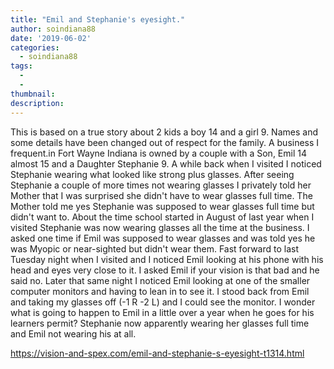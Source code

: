 ```yaml
---
title: "Emil and Stephanie's eyesight."
author: soindiana88
date: '2019-06-02'
categories:
  - soindiana88
tags:
  - 
  - 
thumbnail: 
description: 
---
```


This is based on a true story about 2 kids a boy 14 and a girl 9. Names and some details have been changed out of respect for the family. A business I frequent.in Fort Wayne Indiana is owned by a couple with a Son, Emil 14 almost 15 and a Daughter Stephanie 9. A while back when I visited I noticed Stephanie wearing what looked like strong plus glasses. After seeing Stephanie a couple of more times not wearing glasses I privately told her Mother that I was surprised she didn't have to wear glasses full time. The Mother told me yes Stephanie was supposed to wear glasses full time but didn't want to. About the time school started in August of last year when I visited Stephanie was now wearing glasses all the time at the business. I asked one time if Emil was supposed to wear glasses and was told yes he was Myopic or near-sighted but didn't wear them. Fast forward to last Tuesday night when I visited and I noticed Emil looking at his phone with his head and eyes very close to it. I asked Emil if your vision is that bad and he said no. Later that same night I noticed Emil looking at one of the smaller computer monitors and having to lean in to see it. I stood back from Emil and taking my glasses off (-1 R -2 L) and I could see the monitor. I wonder what is going to happen to Emil in a little over a year when he goes for his learners permit? Stephanie now apparently wearing her glasses full time and Emil not wearing his at all.

https://vision-and-spex.com/emil-and-stephanie-s-eyesight-t1314.html
